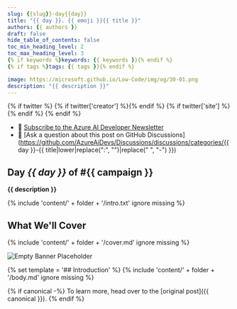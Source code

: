 ```yaml
---
slug: {{slug}}-day{{day}}
title: "{{ day }}. {{ emoji }}{{ title }}"
authors: {{ authors }}
draft: false
hide_table_of_contents: false
toc_min_heading_level: 2
toc_max_heading_level: 3
{% if keywords %}keywords: {{ keywords }}{% endif %}
{% if tags %}tags: {{ tags }}{% endif %}

image: https://microsoft.github.io/Low-Code/img/og/30-01.png
description: "{{ description }}"
---
```


<head>
{% if twitter %}
  <meta name="twitter:url" content="{{ blog_url }}/{{ slug }}-day{{ day }}" />
  <meta name="twitter:title" content="{{ title }}" />
  <meta name="twitter:description" content="{{ description }}" />
  <meta name="twitter:image" content="{{ blog_url }}/{{ slug }}-day{{ day }}/banner.png" />
  <meta name="twitter:card" content="summary_large_image" />
  {% if twitter['creator'] %}<meta name="twitter:creator" content="{{ twitter['creator'] }}" />{% endif %}
  {% if twitter['site'] %}<meta name="twitter:site" content="@{{ twitter['site'] }}" /> {% endif %}
  {% endif %}
  <link rel="canonical" {% if canonical %}href="{{ canonical }}" {% else %} href="{{ blog_url }}/{{ slug }}-day{{ day }}" {% endif %} />

</head>

- 📧 [Subscribe to the Azure AI Developer Newsletter](https://microsoft.github.io/Low-Code/subscribe)
- 📌 [Ask a question about this post on GitHub Discussions](https://github.com/AzureAiDevs/Discussions/discussions/categories/{{ day }}-{{ title|lower|replace(":", "")|replace(" ", "-") }})

<!-- 

PLEASE READ THIS BEFORE EDITING THIS FILE

- This file is a template for the daily posts of the #30DaysOf series.

- TWITTER IMAGE: 
  - Create a image suitable for twitter and place it in the same folder as this file. 
  - The image must be named twitter.png
  - The ideal image size is 1600x900 pixels.

 -->

## Day _{{ day }}_ of #{{ campaign }}

**{{ description }}**

{% include 'content/' + folder + '/intro.txt' ignore missing %}

## What We'll Cover

{% include 'content/' + folder + '/cover.md' ignore missing %}

<!--
- Covered 1
- Covered 2
- Covered 3
 -->

![Empty Banner Placeholder](banner.png)

{% set template = '## Introduction' %}
{% include 'content/' + folder + '/body.md' ignore missing %}

<!-- Content for the day goes here. -->

{% if canonical -%}
To learn more, head over to the [original post]({{ canonical }}).
{% endif %}

